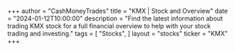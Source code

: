 +++
author = "CashMoneyTrades"
title = "KMX | Stock and Overview"
date = "2024-01-12T10:00:00"
description = "Find the latest information about trading KMX stock for a full financial overview to help with your stock trading and investing."
tags = [
   "Stocks",
]
layout = "stocks"
ticker = "KMX"
+++
